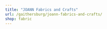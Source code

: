 ```yaml
---
title: "JOANN Fabrics and Crafts"
url: /gaithersburg/joann-fabrics-and-crafts/
shop: fabric
---
```

